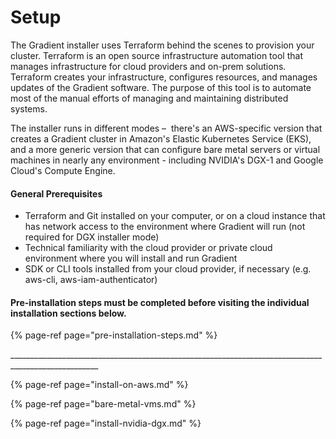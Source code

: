 # Setup

The Gradient installer uses Terraform behind the scenes to provision your cluster. Terraform is an open source infrastructure automation tool that manages infrastructure for cloud providers and on-prem solutions. Terraform creates your infrastructure, configures resources, and manages updates of the Gradient software. The purpose of this tool is to automate most of the manual efforts of managing and maintaining distributed systems. 

The installer runs in different modes –  there's an AWS-specific version that creates a Gradient cluster in Amazon's Elastic Kubernetes Service \(EKS\), and a more generic version that can configure bare metal servers or virtual machines in nearly any environment - including NVIDIA's DGX-1 and Google Cloud's Compute Engine.

#### General Prerequisites

* Terraform and Git installed on your computer, or on a cloud instance that has network access to the environment where Gradient will run \(not required for DGX installer mode\)
* Technical familiarity with the cloud provider or private cloud environment where you will install and run Gradient
* SDK or CLI tools installed from your cloud provider, if necessary \(e.g. aws-cli, aws-iam-authenticator\)

#### Pre-installation steps must be completed before visiting the individual installation sections below.

{% page-ref page="pre-installation-steps.md" %}

\_\_\_\_\_\_\_\_\_\_\_\_\_\_\_\_\_\_\_\_\_\_\_\_\_\_\_\_\_\_\_\_\_\_\_\_\_\_\_\_\_\_\_\_\_\_\_\_\_\_\_\_\_\_\_\_\_\_\_\_\_\_\_\_\_\_\_\_\_\_\_\_\_\_\_\_\_\_\_\_\_\_\_\_\_\_\_\_\_\_\_\_\_\_\_\_\_\_\_\_

{% page-ref page="install-on-aws.md" %}

{% page-ref page="bare-metal-vms.md" %}

{% page-ref page="install-nvidia-dgx.md" %}




